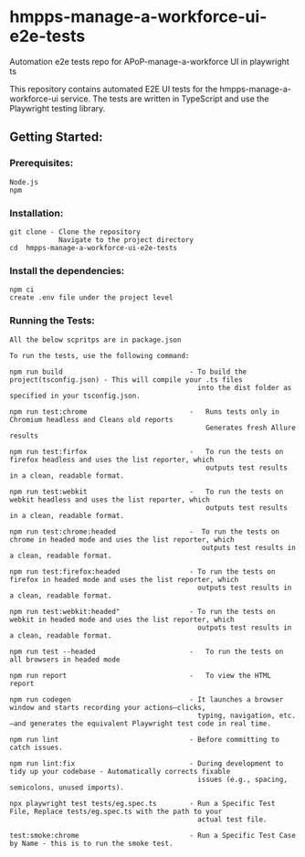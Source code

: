 # hmpps-manage-a-workforce-ui-e2e-tests
Automation e2e tests repo for APoP-manage-a-workforce UI in playwright ts

This repository contains automated E2E UI tests for the hmpps-manage-a-workforce-ui service. The tests are written in TypeScript and use the Playwright testing library.

## Getting Started:

### Prerequisites:

    Node.js
    npm

### Installation:

    git clone - Clone the repository
                Navigate to the project directory
    cd  hmpps-manage-a-workforce-ui-e2e-tests

### Install the dependencies:
    npm ci
    create .env file under the project level

### Running the Tests:

    All the below scpritps are in package.json

    To run the tests, use the following command:

    npm run build                               - To build the project(tsconfig.json) - This will compile your .ts files
                                                  into the dist folder as specified in your tsconfig.json. 

    npm run test:chrome                         -   Runs tests only in Chromium headless and Cleans old reports
                                                    Generates fresh Allure results 
                                                    
    npm run test:firfox                         -   To run the tests on firefox headless and uses the list reporter, which 
                                                    outputs test results in a clean, readable format.

    npm run test:webkit                         -   To run the tests on webkit headless and uses the list reporter, which
                                                    outputs test results in a clean, readable format. 

    npm run test:chrome:headed                  -  To run the tests on chrome in headed mode and uses the list reporter, which 
                                                   outputs test results in a clean, readable format.

    npm run test:firefox:headed                 - To run the tests on firefox in headed mode and uses the list reporter, which 
                                                  outputs test results in a clean, readable format.

    npm run test:webkit:headed"                 - To run the tests on webkit in headed mode and uses the list reporter, which 
                                                  outputs test results in a clean, readable format.

    npm run test --headed                       -   To run the tests on all browsers in headed mode

    npm run report                              -   To view the HTML report

    npm run codegen                             - It launches a browser window and starts recording your actions—clicks,
                                                  typing, navigation, etc.—and generates the equivalent Playwright test code in real time.    

    npm run lint                                - Before committing to catch issues. 

    npm run lint:fix                            - During development to tidy up your codebase - Automatically corrects fixable 
                                                  issues (e.g., spacing, semicolons, unused imports).

    npx playwright test tests/eg.spec.ts        - Run a Specific Test File, Replace tests/eg.spec.ts with the path to your 
                                                  actual test file.

    test:smoke:chrome                           - Run a Specific Test Case by Name - this is to run the smoke test.